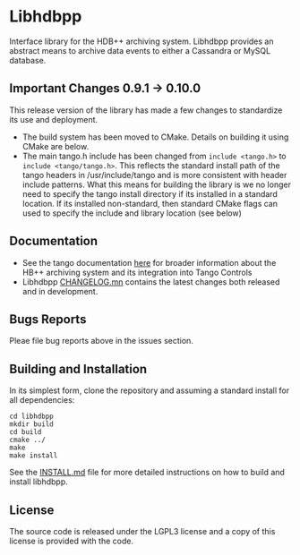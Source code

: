 # Libhdbpp

Interface library for the HDB++ archiving system. Libhdbpp provides an abstract means to archive data events to either a Cassandra or MySQL database.

## Important Changes 0.9.1 -> 0.10.0

This release version of the library has made a few changes to standardize its use and deployment.
* The build system has been moved to CMake. Details on building it using CMake are below.
* The main tango.h include has been changed from `include <tango.h>` to `include <tango/tango.h>`. This reflects the standard install path of the tango headers in /usr/include/tango and is more consistent with header include patterns. What this means for building the library is we no longer need to specify the tango install directory if its installed in a standard location. If its installed non-standard, then standard CMake flags can used to specify the include and library location (see below)

## Documentation

* See the tango documentation [here](http://tango-controls.readthedocs.io/en/latest/administration/services/hdbpp/index.html#hdb-an-archiving-historian-service) for broader information about the HB++ archiving system and its integration into Tango Controls
* Libhdbpp [CHANGELOG.mn](https://github.com/tango-controls/libhdbpp/blob/master/CHANGELOG.md) contains the latest changes both released and in development.

## Bugs Reports

Pleae file bug reports above in the issues section.

## Building and Installation

In its simplest form, clone the repository and assuming a standard install for all dependencies:

```
cd libhdbpp
mkdir build
cd build
cmake ../
make
make install
```

See the [INSTALL.md](https://github.com/tango-controls/libhdbpp/blob/master/INSTALL.md) file for more detailed instructions on how to build and install libhdbpp.

## License

The source code is released under the LGPL3 license and a copy of this license is provided with the code. 

